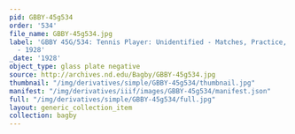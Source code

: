 ```yaml
---
pid: GBBY-45g534
order: '534'
file_name: GBBY-45g534.jpg
label: 'GBBY 45G/534: Tennis Player: Unidentified - Matches, Practice, and Posed Action
  - 1928'
_date: '1928'
object_type: glass plate negative
source: http://archives.nd.edu/Bagby/GBBY-45g534.jpg
thumbnail: "/img/derivatives/simple/GBBY-45g534/thumbnail.jpg"
manifest: "/img/derivatives/iiif/images/GBBY-45g534/manifest.json"
full: "/img/derivatives/simple/GBBY-45g534/full.jpg"
layout: generic_collection_item
collection: bagby
---
```

